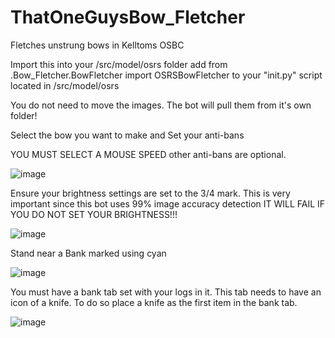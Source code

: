 # ThatOneGuysBow_Fletcher
Fletches unstrung bows in Kelltoms OSBC

Import this into your /src/model/osrs folder add from .Bow_Fletcher.BowFletcher import OSRSBowFletcher to your "init.py" script located in /src/model/osrs

You do not need to move the images. The bot will pull them from it's own folder!

Select the bow you want to make and Set your anti-bans

YOU MUST SELECT A MOUSE SPEED other anti-bans are optional.

![image](https://user-images.githubusercontent.com/125089137/221969734-8b731539-1741-4c10-b8ec-3b2e210a3d73.png)

Ensure your brightness settings are set to the 3/4 mark. This is very important since this bot uses 99% image accuracy detection IT WILL FAIL IF YOU DO NOT SET YOUR BRIGHTNESS!!!

![image](https://user-images.githubusercontent.com/125089137/221970463-ec1772d5-b0f8-48e5-b01d-a398ceaf57fd.png)

Stand near a Bank marked using cyan

![image](https://user-images.githubusercontent.com/125089137/221970516-2fda5f2b-e1a4-42d0-a3d8-d02c7dca3152.png)

You must have a bank tab set with your logs in it. This tab needs to have an icon of a knife. To do so place a knife as the first item in the bank tab. 

![image](https://user-images.githubusercontent.com/125089137/221971186-29c79bf9-195e-4d56-ae5c-9fdd1ec00bf1.png)


